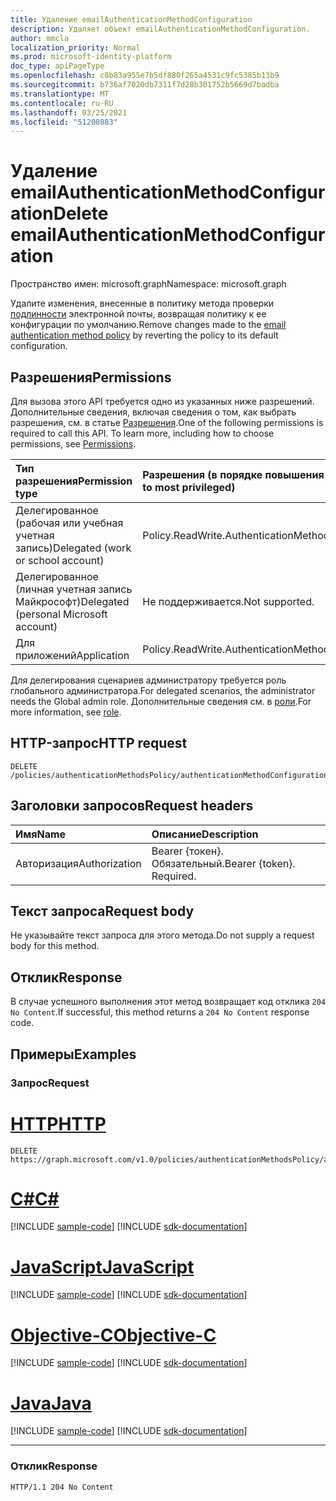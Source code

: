 ```yaml
---
title: Удаление emailAuthenticationMethodConfiguration
description: Удаляет объект emailAuthenticationMethodConfiguration.
author: mmcla
localization_priority: Normal
ms.prod: microsoft-identity-platform
doc_type: apiPageType
ms.openlocfilehash: c8b83a955e7b5df880f265a4531c9fc5385b13b9
ms.sourcegitcommit: b736af7020db7311f7d28b301752b5669d7badba
ms.translationtype: MT
ms.contentlocale: ru-RU
ms.lasthandoff: 03/25/2021
ms.locfileid: "51200883"
---
```

# <a name="delete-emailauthenticationmethodconfiguration"></a><span data-ttu-id="67255-103">Удаление emailAuthenticationMethodConfiguration</span><span class="sxs-lookup"><span data-stu-id="67255-103">Delete emailAuthenticationMethodConfiguration</span></span>

<span data-ttu-id="67255-104">Пространство имен: microsoft.graph</span><span class="sxs-lookup"><span data-stu-id="67255-104">Namespace: microsoft.graph</span></span>

<span data-ttu-id="67255-105">Удалите изменения, внесенные в политику метода проверки [подлинности](../resources/emailauthenticationmethodconfiguration.md) электронной почты, возвращая политику к ее конфигурации по умолчанию.</span><span class="sxs-lookup"><span data-stu-id="67255-105">Remove changes made to the [email authentication method policy](../resources/emailauthenticationmethodconfiguration.md) by reverting the policy to its default configuration.</span></span>

## <a name="permissions"></a><span data-ttu-id="67255-106">Разрешения</span><span class="sxs-lookup"><span data-stu-id="67255-106">Permissions</span></span>
<span data-ttu-id="67255-p101">Для вызова этого API требуется одно из указанных ниже разрешений. Дополнительные сведения, включая сведения о том, как выбрать разрешения, см. в статье [Разрешения](/graph/permissions-reference).</span><span class="sxs-lookup"><span data-stu-id="67255-p101">One of the following permissions is required to call this API. To learn more, including how to choose permissions, see [Permissions](/graph/permissions-reference).</span></span>

|<span data-ttu-id="67255-109">Тип разрешения</span><span class="sxs-lookup"><span data-stu-id="67255-109">Permission type</span></span>|<span data-ttu-id="67255-110">Разрешения (в порядке повышения привилегий)</span><span class="sxs-lookup"><span data-stu-id="67255-110">Permissions (from least to most privileged)</span></span>|
|:---|:---|
|<span data-ttu-id="67255-111">Делегированное (рабочая или учебная учетная запись)</span><span class="sxs-lookup"><span data-stu-id="67255-111">Delegated (work or school account)</span></span>|<span data-ttu-id="67255-112">Policy.ReadWrite.AuthenticationMethod</span><span class="sxs-lookup"><span data-stu-id="67255-112">Policy.ReadWrite.AuthenticationMethod</span></span>|
|<span data-ttu-id="67255-113">Делегированное (личная учетная запись Майкрософт)</span><span class="sxs-lookup"><span data-stu-id="67255-113">Delegated (personal Microsoft account)</span></span>|<span data-ttu-id="67255-114">Не поддерживается.</span><span class="sxs-lookup"><span data-stu-id="67255-114">Not supported.</span></span>|
|<span data-ttu-id="67255-115">Для приложений</span><span class="sxs-lookup"><span data-stu-id="67255-115">Application</span></span>|<span data-ttu-id="67255-116">Policy.ReadWrite.AuthenticationMethod</span><span class="sxs-lookup"><span data-stu-id="67255-116">Policy.ReadWrite.AuthenticationMethod</span></span>|

<span data-ttu-id="67255-117">Для делегирования сценариев администратору требуется роль глобального администратора.</span><span class="sxs-lookup"><span data-stu-id="67255-117">For delegated scenarios, the administrator needs the Global admin role.</span></span> <span data-ttu-id="67255-118">Дополнительные сведения см. в [роли](/azure/active-directory/users-groups-roles/directory-assign-admin-roles#available-roles).</span><span class="sxs-lookup"><span data-stu-id="67255-118">For more information, see [role](/azure/active-directory/users-groups-roles/directory-assign-admin-roles#available-roles).</span></span>

## <a name="http-request"></a><span data-ttu-id="67255-119">HTTP-запрос</span><span class="sxs-lookup"><span data-stu-id="67255-119">HTTP request</span></span>

<!-- {
  "blockType": "ignored"
}
-->

```http
DELETE /policies/authenticationMethodsPolicy/authenticationMethodConfigurations/email
```

## <a name="request-headers"></a><span data-ttu-id="67255-120">Заголовки запросов</span><span class="sxs-lookup"><span data-stu-id="67255-120">Request headers</span></span>

|<span data-ttu-id="67255-121">Имя</span><span class="sxs-lookup"><span data-stu-id="67255-121">Name</span></span>|<span data-ttu-id="67255-122">Описание</span><span class="sxs-lookup"><span data-stu-id="67255-122">Description</span></span>|
|:---|:---|
|<span data-ttu-id="67255-123">Авторизация</span><span class="sxs-lookup"><span data-stu-id="67255-123">Authorization</span></span>|<span data-ttu-id="67255-p103">Bearer {токен}. Обязательный.</span><span class="sxs-lookup"><span data-stu-id="67255-p103">Bearer {token}. Required.</span></span>|

## <a name="request-body"></a><span data-ttu-id="67255-126">Текст запроса</span><span class="sxs-lookup"><span data-stu-id="67255-126">Request body</span></span>

<span data-ttu-id="67255-127">Не указывайте текст запроса для этого метода.</span><span class="sxs-lookup"><span data-stu-id="67255-127">Do not supply a request body for this method.</span></span>

## <a name="response"></a><span data-ttu-id="67255-128">Отклик</span><span class="sxs-lookup"><span data-stu-id="67255-128">Response</span></span>

<span data-ttu-id="67255-129">В случае успешного выполнения этот метод возвращает код отклика `204 No Content`.</span><span class="sxs-lookup"><span data-stu-id="67255-129">If successful, this method returns a `204 No Content` response code.</span></span>

## <a name="examples"></a><span data-ttu-id="67255-130">Примеры</span><span class="sxs-lookup"><span data-stu-id="67255-130">Examples</span></span>

### <a name="request"></a><span data-ttu-id="67255-131">Запрос</span><span class="sxs-lookup"><span data-stu-id="67255-131">Request</span></span>


# <a name="http"></a>[<span data-ttu-id="67255-132">HTTP</span><span class="sxs-lookup"><span data-stu-id="67255-132">HTTP</span></span>](#tab/http)
<!-- {
  "blockType": "request",
  "name": "delete_emailauthenticationmethodconfiguration"
}
-->

```http
DELETE https://graph.microsoft.com/v1.0/policies/authenticationMethodsPolicy/authenticationMethodConfigurations/email
```
# <a name="c"></a>[<span data-ttu-id="67255-133">C#</span><span class="sxs-lookup"><span data-stu-id="67255-133">C#</span></span>](#tab/csharp)
[!INCLUDE [sample-code](../includes/snippets/csharp/delete-emailauthenticationmethodconfiguration-csharp-snippets.md)]
[!INCLUDE [sdk-documentation](../includes/snippets/snippets-sdk-documentation-link.md)]

# <a name="javascript"></a>[<span data-ttu-id="67255-134">JavaScript</span><span class="sxs-lookup"><span data-stu-id="67255-134">JavaScript</span></span>](#tab/javascript)
[!INCLUDE [sample-code](../includes/snippets/javascript/delete-emailauthenticationmethodconfiguration-javascript-snippets.md)]
[!INCLUDE [sdk-documentation](../includes/snippets/snippets-sdk-documentation-link.md)]

# <a name="objective-c"></a>[<span data-ttu-id="67255-135">Objective-C</span><span class="sxs-lookup"><span data-stu-id="67255-135">Objective-C</span></span>](#tab/objc)
[!INCLUDE [sample-code](../includes/snippets/objc/delete-emailauthenticationmethodconfiguration-objc-snippets.md)]
[!INCLUDE [sdk-documentation](../includes/snippets/snippets-sdk-documentation-link.md)]

# <a name="java"></a>[<span data-ttu-id="67255-136">Java</span><span class="sxs-lookup"><span data-stu-id="67255-136">Java</span></span>](#tab/java)
[!INCLUDE [sample-code](../includes/snippets/java/delete-emailauthenticationmethodconfiguration-java-snippets.md)]
[!INCLUDE [sdk-documentation](../includes/snippets/snippets-sdk-documentation-link.md)]

---


### <a name="response"></a><span data-ttu-id="67255-137">Отклик</span><span class="sxs-lookup"><span data-stu-id="67255-137">Response</span></span>

<!-- {
  "blockType": "response",
  "truncated": true
}
-->

```http
HTTP/1.1 204 No Content
```


